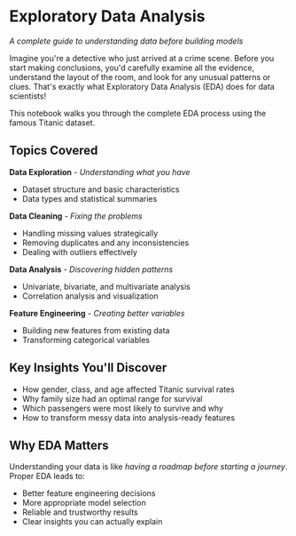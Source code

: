 # Exploratory Data Analysis

*A complete guide to understanding data before building models*

Imagine you're a detective who just arrived at a crime scene. Before you start making conclusions, you'd carefully examine all the evidence, understand the layout of the room, and look for any unusual patterns or clues. That's exactly what Exploratory Data Analysis (EDA) does for data scientists!

This notebook walks you through the complete EDA process using the famous Titanic dataset.

## Topics Covered

**Data Exploration** - *Understanding what you have*
- Dataset structure and basic characteristics
- Data types and statistical summaries

**Data Cleaning** - *Fixing the problems*
- Handling missing values strategically
- Removing duplicates and any inconsistencies
- Dealing with outliers effectively

**Data Analysis** - *Discovering hidden patterns*
- Univariate, bivariate, and multivariate analysis
- Correlation analysis and visualization

**Feature Engineering** - *Creating better variables*
- Building new features from existing data
- Transforming categorical variables


## Key Insights You'll Discover

- How gender, class, and age affected Titanic survival rates
- Why family size had an optimal range for survival
- Which passengers were most likely to survive and why
- How to transform messy data into analysis-ready features

## Why EDA Matters

Understanding your data is like *having a roadmap before starting a journey*. Proper EDA leads to:
- Better feature engineering decisions
- More appropriate model selection
- Reliable and trustworthy results
- Clear insights you can actually explain
